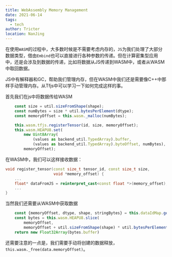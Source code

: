 ```yaml
---
title: WebAssembly Memory Management
date: 2021-06-14
tags: 
  - tech
author: Tricter
location: NanJing
---
```


在使用`WASM`的过程中，大多数时候是不需要考虑内存的，`JS`为我们处理了大部分数据类型，借由`Embind`也可以直接进行各种参数的传递。但在计算密集型应用中，还是会涉及到数据的传递，比如将数据从JS传递到WASM中，或者从WASM中取回数据。

JS中有解释器和GC，帮助我们管理内存，但在WASM中我们还是需要像C++中那样手动管理内存。从Tfjs中可以学习一下如何完成这样的事。


首先我们在js中将数据传给WASM

```js
    const size = util.sizeFromShape(shape);
    const numBytes = size * util.bytesPerElement(dtype);
    const memoryOffset = this.wasm._malloc(numBytes);

    this.wasm.tfjs.registerTensor(id, size, memoryOffset);
    this.wasm.HEAPU8.set(
        new Uint8Array(
            (values as backend_util.TypedArray).buffer,
            (values as backend_util.TypedArray).byteOffset, numBytes),
        memoryOffset);
```

在WASM中，我们可以这样接收数据：

```c++
void register_tensor(const size_t tensor_id, const size_t size,
                     void *memory_offset) {
    ...
    float* dataFromJS = reinterpret_cast<const float *>(memory_offset);
    ...
}
```

当然我们还需要从WASM中获取数据

```js
    const {memoryOffset, dtype, shape, stringBytes} = this.dataIdMap.get(dataId);
    const bytes = this.wasm.HEAPU8.slice(
        memoryOffset,
        memoryOffset + util.sizeFromShape(shape) * util.bytesPerElement(dtype));
    return new Float32Array(bytes.buffer)
```

还需要注意的一点是，我们需要手动将创建的数据释放，`this.wasm._free(data.memoryOffset)`。